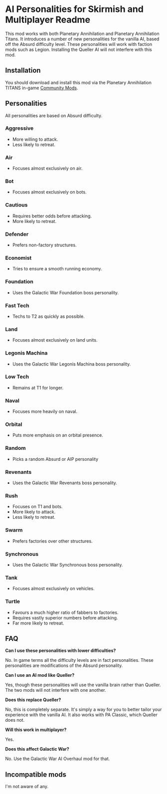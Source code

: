 # AI Personalities for Skirmish and Multiplayer Readme

This mod works with both Planetary Annihilation and Planetary Annihilation Titans. It introduces a number of new personalities for the vanilla AI, based off the Absurd difficulty level. These personalities will work with faction mods such as Legion. Installing the Queller AI will not interfere with this mod.

## Installation

You should download and install this mod via the Planetary Annihilation TITANS in-game [Community Mods](https://steamcommunity.com/sharedfiles/filedetails/?id=1417396826).

## Personalities

All personalities are based on Absurd difficulty.

### Aggressive

- More willing to attack.
- Less likely to retreat.

### Air

- Focuses almost exclusively on air.

### Bot

- Focuses almost exclusively on bots.

### Cautious

- Requires better odds before attacking.
- More likely to retreat.

### Defender

- Prefers non-factory structures.

### Economist

- Tries to ensure a smooth running economy.

### Foundation

- Uses the Galactic War Foundation boss personality.

### Fast Tech

- Techs to T2 as quickly as possible.

### Land

- Focuses almost exclusively on land units.

### Legonis Machina

- Uses the Galactic War Legonis Machina boss personality.

### Low Tech

- Remains at T1 for longer.

### Naval

- Focuses more heavily on naval.

### Orbital

- Puts more emphasis on an orbital presence.

### Random

- Picks a random Absurd or AIP personality

### Revenants

- Uses the Galactic War Revenants boss personality.

### Rush

- Focuses on T1 and bots.
- More likely to attack.
- Less likely to retreat.

### Swarm

- Prefers factories over other structures.

### Synchronous

- Uses the Galactic War Synchronous boss personality.

### Tank

- Focuses almost exclusively on vehicles.

### Turtle

- Favours a much higher ratio of fabbers to factories.
- Requires vastly superior numbers before attacking.
- Far more likely to retreat.

## FAQ

**Can I use these personalities with lower difficulties?**

No. In game terms all the difficulty levels are in fact personalities. These personalities are modifications of the Absurd personality.

**Can I use an AI mod like Queller?**

Yes, though these personalities will use the vanilla brain rather than Queller. The two mods will not interfere with one another.

**Does this replace Queller?**

No, this is completely separate. It's simply a way for you to better tailor your experience with the vanilla AI. It also works with PA Classic, which Queller does not.

**Will this work in multiplayer?**

Yes.

**Does this affect Galactic War?**

No. Use the Galactic War AI Overhaul mod for that.

## Incompatible mods

I'm not aware of any.
